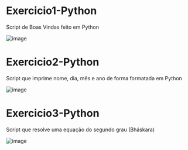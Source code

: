 # Exercicio1-Python
Script de Boas Vindas feito em Python

![image](https://github.com/BigBraim/Exercicio1-Python/assets/79224234/3ec50722-d1e5-46e7-bf30-e2adb510af52)


# Exercicio2-Python
Script que imprime nome, dia, mês e ano de forma formatada em Python

![image](https://github.com/BigBraim/Exercicio1-Python/assets/79224234/ecf76984-509c-44a7-9a5c-ac0b1d001131)


# Exercicio3-Python
Script que resolve uma equação do segundo grau (Bháskara)

![image](https://github.com/BigBraim/Exercicio1-Python/assets/79224234/78b5d853-6d05-4560-9013-1f553c78b0dd)
